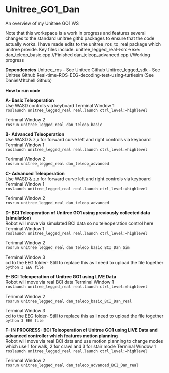 # Unitree_GO1_Dan
An overview of my Unitree GO1 WS 

Note that this workspace is a work in progress and features several changes to the standard unitree githb packages to ensure that the code actually works.
I have made edits to the unitree_ros_to_real package which unitree provide. Key files include:
unitree_legged_real->src->exe:
dan_teleop_basic.cpp //Finished
dan_teleop_advanced.cpp //Working progress



**Dependencies**
Unitree_ros - See Unitree Github
Unitree_legged_sdk - See Unitree Github
Real-time-ROS-EEG-decoding-test-using-turtlesim (See DanielM1tchell Github)

**How to run code**

**A- Basic Teleoperation**<br>
Use WASD controls via keyboard
Terminal Window 1<br>
`roslaunch unitree_legged_real real.launch ctrl_level:=highlevel`

Terimnal Window 2<br>
`rosrun unitree_legged_real dan_teleop_basic`

**B- Advanced Teleoperation**<br>
Use WASD & z,x for forward curve left and right controls via keyboard
Terminal Window 1<br>
`roslaunch unitree_legged_real real.launch ctrl_level:=highlevel`

Terimnal Window 2<br>
`rosrun unitree_legged_real dan_teleop_advanced`

**C- Advanced Teleoperation**<br>
Use WASD & z,x for forward curve left and right controls via keyboard
Terminal Window 1<br>
`roslaunch unitree_legged_real real.launch ctrl_level:=highlevel`

Terimnal Window 2<br>
`rosrun unitree_legged_real dan_teleop_advanced`

**D- BCI Teleoperation of Unitree GO1 using previously collected data (simulation)**<br>
Robot will move via simulated BCI data so no teleoperation control here
Terminal Window 1<br>
`roslaunch unitree_legged_real real.launch ctrl_level:=highlevel`

Terimnal Window 2<br>
`rosrun unitree_legged_real dan_teleop_basic_BCI_Dan_Sim`

Terminal Window 3<br>
cd to the EEG folder- Still to replace this as I need to upload the file together
`python 3 EEG file`

**E- BCI Teleoperation of Unitree GO1 using LIVE Data**<br>
Robot will move via real BCI data
Terminal Window 1<br>
`roslaunch unitree_legged_real real.launch ctrl_level:=highlevel`

Terimnal Window 2<br>
`rosrun unitree_legged_real dan_teleop_basic_BCI_Dan_real`

Terminal Window 3<br>
cd to the EEG folder- Still to replace this as I need to upload the file together
`python 3 EEG file`

**F- IN PROGRESS- BCI Teleoperation of Unitree GO1 using LIVE Data and advanced controller which features motion planning**<br>
Robot will move via real BCI data and use motion planning to change modes which use 1 for walk, 2 for crawl and 3 for stair mode
Terminal Window 1<br>
`roslaunch unitree_legged_real real.launch ctrl_level:=highlevel`

Terimnal Window 2<br>
`rosrun unitree_legged_real dan_teleop_advanced_BCI_Dan_real`





